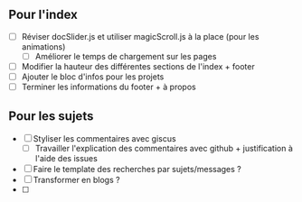 ## Pour l'index

- [ ] Réviser docSlider.js et utiliser magicScroll.js à la place (pour les animations)
  - [ ] Améliorer le temps de chargement sur les pages 
- [ ] Modifier la hauteur des différentes sections de l'index + footer
- [ ] Ajouter le bloc d'infos pour les projets
- [ ] Terminer les informations du footer + à propos

## Pour les sujets
- [ ] Styliser les commentaires avec giscus
  - [ ] Travailler l'explication des commentaires avec github + justification à l'aide des issues
- [ ] Faire le template des recherches par sujets/messages ?
- [ ] Transformer en blogs ?
- [ ] 
